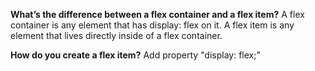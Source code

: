 **What’s the difference between a flex container and a flex item?**
A flex container is any element that has display: flex on it. 
A flex item is any element that lives directly inside of a flex container.

**How do you create a flex item?**
Add property "display: flex;"